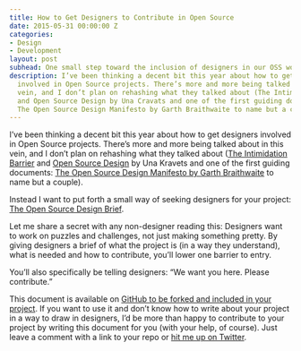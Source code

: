 ```yaml
---
title: How to Get Designers to Contribute in Open Source
date: 2015-05-31 00:00:00 Z
categories:
- Design
- Development
layout: post
subhead: One small step toward the inclusion of designers in our OSS world
description: I’ve been thinking a decent bit this year about how to get designers
  involved in Open Source projects. There’s more and more being talked about in this
  vein, and I don’t plan on rehashing what they talked about (The Intimidation Barrier
  and Open Source Design by Una Cravats and one of the first guiding documents --
  The Open Source Design Manifesto by Garth Braithwaite to name but a couple).
---
```


I’ve been thinking a decent bit this year about how to get designers involved in Open Source projects. There’s more and more being talked about in this vein, and I don’t plan on rehashing what they talked about ([The Intimidation Barrier](http://opendesign.foundation/articles/barriers-for-designers/) and [Open Source Design](http://una.im/open-source-design) by Una Kravets and one of the first guiding documents: [The Open Source Design Manifesto by Garth Braithwaite](http://opendesign.foundation/articles/the-open-source-design-manifesto/) to name but a couple).

Instead I want to put forth a small way of seeking designers for your project: [The Open Source Design Brief](https://github.com/brob/Design-Brief).

Let me share a secret with any non-designer reading this: Designers want to work on puzzles and challenges, not just making something pretty. By giving designers a brief of what the project is (in a way they understand), what is needed and how to contribute, you’ll lower one barrier to entry.

You’ll also specifically be telling designers: “We want you here. Please contribute.”

This document is available on [GitHub to be forked and included in your project](https://github.com/brob/Design-Brief). If you want to use it and don’t know how to write about your project in a way to draw in designers, I’d be more than happy to contribute to your project by writing this document for you (with your help, of course). Just leave a comment with a link to your repo or [hit me up on Twitter](http://twitter.com/brob).
